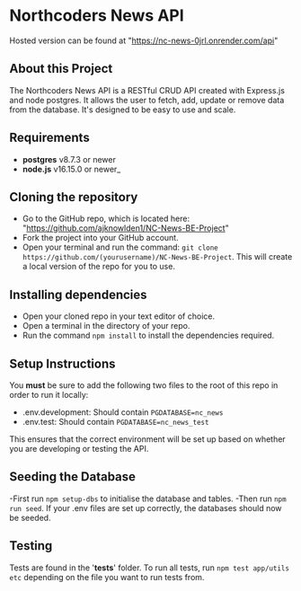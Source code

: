# Northcoders News API

Hosted version can be found at "https://nc-news-0jrl.onrender.com/api"

## About this Project

The Northcoders News API is a RESTful CRUD API created with Express.js and node postgres. It allows the user to fetch, add, update or remove
data from the database. It's designed to be easy to use and scale.

## Requirements

- **postgres** v8.7.3 or newer
- **node.js** v16.15.0 or newer\_

## Cloning the repository

- Go to the GitHub repo, which is located here: "https://github.com/ajknowlden1/NC-News-BE-Project"
- Fork the project into your GitHub account.
- Open your terminal and run the command: `git clone https://github.com/(yourusername)/NC-News-BE-Project`. This will create a local version of the repo for you to use.

## Installing dependencies

- Open your cloned repo in your text editor of choice.
- Open a terminal in the directory of your repo.
- Run the command `npm install` to install the dependencies required.

## Setup Instructions

You **must** be sure to add the following two files to the root of this repo in order to run it locally:

- .env.development: Should contain `PGDATABASE=nc_news`
- .env.test: Should contain `PGDATABASE=nc_news_test`

This ensures that the correct environment will be set up based on whether you are developing or testing the API.

## Seeding the Database

-First run `npm setup-dbs` to initialise the database and tables.
-Then run `npm run seed`. If your .env files are set up correctly, the databases should now be seeded.

## Testing

Tests are found in the '**tests**' folder. To run all tests, run `npm test app/utils etc` depending on the file you want to run tests from.

